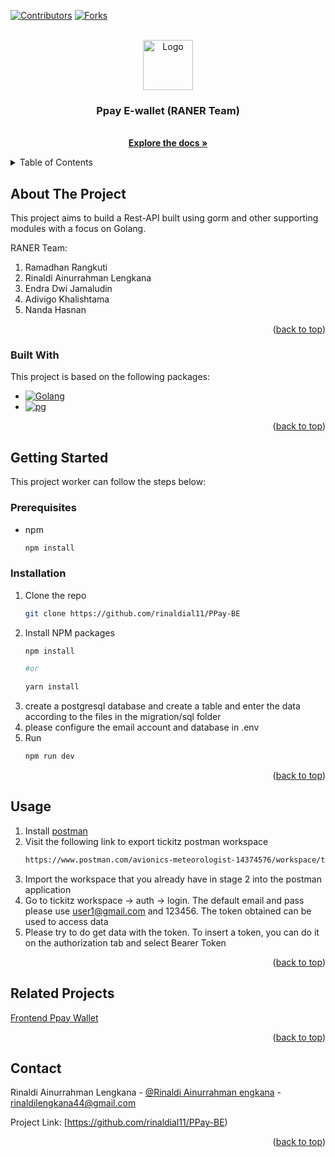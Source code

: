 
<a name="readme-top"></a>

[![Contributors][contributors-shield]][contributors-url]
[![Forks][forks-shield]][forks-url]

<br />
<div align="center">
  <a href="https://github.com/rinaldial11/PPay-BE">
    <img src="https://media.discordapp.net/attachments/990198975200104459/1330456891569995776/ppay_logo2.png?ex=678e0c09&is=678cba89&hm=7921e863f445e259cd9fb7b915068fee1e82ab4771f65e2bde2a9f00412ec517&=&format=webp&quality=lossless" alt="Logo" width="80" height="80">
  </a>

  <h3 align="center">Ppay E-wallet (RANER Team)</h3>

  <p align="center">
    <br />
    <a href="https://github.com/rinaldial11/PPay-BE"><strong>Explore the docs »</strong></a>
    <br />
  </p>
</div>



<!-- TABLE OF CONTENTS -->
<details>
  <summary>Table of Contents</summary>
  <ol>
    <li>
      <a href="#about-the-project">About The Project</a>
      <ul>
        <li><a href="#built-with">Built With</a></li>
      </ul>
    </li>
    <li>
      <a href="#getting-started">Getting Started</a>
      <ul>
        <li><a href="#prerequisites">Prerequisites</a></li>
        <li><a href="#installation">Installation</a></li>
      </ul>
    </li>
    <li><a href="#usage">Usage</a></li>
    <li><a href="#related-projects">Related Projects</a></li>
    <li><a href="#contact">Contact</a></li>
  </ol>
</details>



<!-- ABOUT THE PROJECT -->
## About The Project

This project aims to build a Rest-API built using gorm and other supporting modules with a focus on Golang.

RANER Team:
1. Ramadhan Rangkuti 
2. Rinaldi Ainurrahman Lengkana
3. Endra Dwi Jamaludin
4. Adivigo Khalishtama
5. Nanda Hasnan

<p align="right">(<a href="#readme-top">back to top</a>)</p>



### Built With

This project is based on the following packages:

* [![Golang][golang-shield]][golang-url]
* [![pg][pg-shield]][pg-url]

<p align="right">(<a href="#readme-top">back to top</a>)</p>



<!-- GETTING STARTED -->
## Getting Started

This project worker can follow the steps below:

### Prerequisites

* npm
  ```sh
  npm install
  ```

### Installation

1. Clone the repo
   ```sh
   git clone https://github.com/rinaldial11/PPay-BE
   ```
2. Install NPM packages
   ```sh
   npm install
   
   #or
   
   yarn install
   ```
3. create a postgresql database and create a table and enter the data according to the files in the migration/sql folder
4. please configure the email account and database in .env
5. Run
   ```sh
   npm run dev 
   ```

<p align="right">(<a href="#readme-top">back to top</a>)</p>



<!-- USAGE EXAMPLES -->
## Usage

1. Install [postman](https://www.postman.com/)
2. Visit the following link to export tickitz postman workspace 
   ```sh
   https://www.postman.com/avionics-meteorologist-14374576/workspace/tickitz/collection/22380820-2a8492cd-b607-4943-b31d-9d8c50cc4543?action=share&creator=22380820
   ```
3. Import the workspace that you already have in stage 2 into the postman application
4. Go to tickitz workspace -> auth -> login. The default email and pass please use user1@gmail.com and 123456. The token obtained can be used to access data
5. Please try to do get data with the token. To insert a token, you can do it on the authorization tab and select Bearer Token

<p align="right">(<a href="#readme-top">back to top</a>)</p>

<!-- USAGE EXAMPLES -->
## Related Projects

[Frontend Ppay Wallet](https://github.com/endradwi/PPay-FE)

<p align="right">(<a href="#readme-top">back to top</a>)</p>

<!-- CONTACT -->
## Contact

Rinaldi Ainurrahman Lengkana - [@Rinaldi Ainurrahman engkana](https://www.linkedin.com/in/rinaldilengkana/) - rinaldilengkana44@gmail.com

Project Link: [https://github.com/rinaldial11/PPay-BE)

<p align="right">(<a href="#readme-top">back to top</a>)</p>

<!-- MARKDOWN LINKS & IMAGES -->
<!-- https://www.markdownguide.org/basic-syntax/#reference-style-links -->
[contributors-shield]: https://img.shields.io/badge/CONTRIBUTORS-%205%20-orange
[contributors-url]: https://github.com/rinaldial11/PPay-BE/graphs/contributors
[forks-shield]: https://img.shields.io/badge/FORKS-%204%20-blue
[forks-url]: https://github.com/rinaldial11/PPay-BE/fork
[golang-shield]: https://img.shields.io/badge/Go-00ADD8?logo=Go&logoColor=white&style=for-the-badge
[golang-url]: https://go.dev/
[pg-shield]: https://img.shields.io/badge/postgresql-4169e1?style=for-the-badge&logo=postgresql&logoColor=white
[pg-url]: https://www.postgresql.org/
[gin_gonic-shield]: https://img.shields.io/badge/gin%20gonic-grey?style=for-the-badge&logo=gin
[gin_gonic-url]: https://gin-gonic.com/
